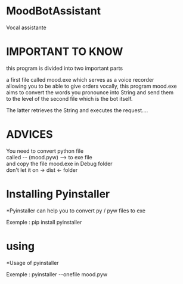 # MoodBotAssistant
Vocal assistante

# IMPORTANT TO KNOW

this program is divided into two important parts

a first file called mood.exe which serves as a voice recorder<br /> 
allowing you to be able to give orders vocally, this program mood.exe <br /> 
aims to convert the words you pronounce into String and send them <br /> 
to the level of the second file which is the bot itself.<br /> 

The latter retrieves the String and executes the request....



# ADVICES

You need to convert python file <br />
called -- (mood.pyw) --> to exe file <br />
and copy the file mood.exe in Debug folder <br /> 
don't let it on -> dist <- folder  

# Installing Pyinstaller 

*Pyinstaller can help you to convert py / pyw files to exe <br /> 

Exemple : pip install pyinstaller

# using

  *Usage of pyinstaller <br /> 
  
  Exemple : pyinstaller --onefile mood.pyw
